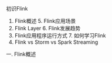 初识Flink


1. Flink概述                                           5. Flink应用场景
2. Flink Layer                                         6. Flink发展趋势
3. Flink应用程序运行方式                               7. 如何学习Flink
4. Flink vs Storm vs Spark Streaming






一. Flink概述 



